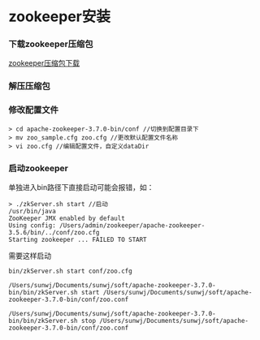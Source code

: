 # zookeeper安装

### 下载zookeeper压缩包

[zookeeper压缩包下载](https://www.apache.org/dyn/closer.lua/zookeeper/zookeeper-3.7.0/apache-zookeeper-3.7.0-bin.tar.gz)

### 解压压缩包

### 修改配置文件

```
> cd apache-zookeeper-3.7.0-bin/conf //切换到配置目录下
> mv zoo_sample.cfg zoo.cfg //更改默认配置文件名称
> vi zoo.cfg //编辑配置文件，自定义dataDir
```

### 启动zookeeper

单独进入bin路径下直接启动可能会报错，如：

```
> ./zkServer.sh start //启动
/usr/bin/java
ZooKeeper JMX enabled by default
Using config: /Users/admin/zookeeper/apache-zookeeper-3.5.6/bin/../conf/zoo.cfg
Starting zookeeper ... FAILED TO START
```

需要这样启动

```
bin/zkServer.sh start conf/zoo.cfg

/Users/sunwj/Documents/sunwj/soft/apache-zookeeper-3.7.0-bin/bin/zkServer.sh start /Users/sunwj/Documents/sunwj/soft/apache-zookeeper-3.7.0-bin/conf/zoo.conf

/Users/sunwj/Documents/sunwj/soft/apache-zookeeper-3.7.0-bin/bin/zkServer.sh stop /Users/sunwj/Documents/sunwj/soft/apache-zookeeper-3.7.0-bin/conf/zoo.conf
```

